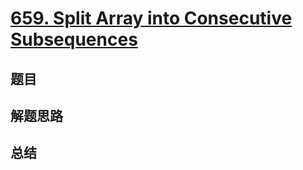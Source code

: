 # [659. Split Array into Consecutive Subsequences](https://leetcode.com/problems/split-array-into-consecutive-subsequences/)

## 题目


## 解题思路


## 总结


